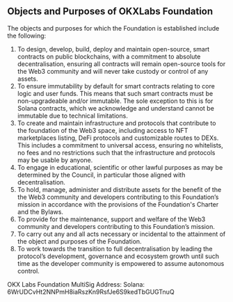## Objects and Purposes of OKXLabs Foundation
The objects and purposes for which the Foundation is established include the following:

1. To design, develop, build, deploy and maintain open-source, smart contracts on public blockchains, with a commitment to absolute decentralisation, ensuring all contracts will remain open-source tools for the Web3 community and will never take custody or control of any assets.
2. To ensure immutability by default for smart contracts relating to core logic and user funds. This means that such smart contracts must be non-upgradeable and/or immutable. The sole exception to this is for Solana contracts, which we acknowledge and understand cannot be immutable due to technical limitations.
3. To create and maintain infrastructure and protocols that contribute to the foundation of the Web3 space, including access to NFT marketplaces listing, DeFi protocols and customizable routes to DEXs. This includes a commitment to universal access, ensuring no whitelists, no fees and no restrictions such that the infrastructure and protocols may be usable by anyone.
4. To engage in educational, scientific or other lawful purposes as may be determined by the Council, in particular those aligned with decentralisation.
5. To hold, manage, administer and distribute assets for the benefit of the the Web3 community and developers contributing to this Foundation’s mission in accordance with the provisions of the Foundation's Charter and the Bylaws.
6. To provide for the maintenance, support and welfare of the Web3 community and developers contributing to this Foundation’s mission.
7. To carry out any and all acts necessary or incidental to the attainment of the object and purposes of the Foundation.
8. To work towards the transition to full decentralisation by leading the protocol’s development, governance and ecosystem growth until such time as the developer community is empowered to assume autonomous control.


OKX Labs Foundation MultiSig Address:
Solana: 6WrUDCvHt2NNPmH8iaRszKn9RsfJe6S9kedTbGUGTnuQ
